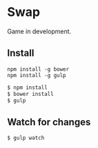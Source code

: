 # Swap
Game in development.

## Install

```
npm install -g bower
npm install -g gulp
```

```sh
$ npm install
$ bower install
$ gulp
```

## Watch for changes

```sh
$ gulp watch
```
